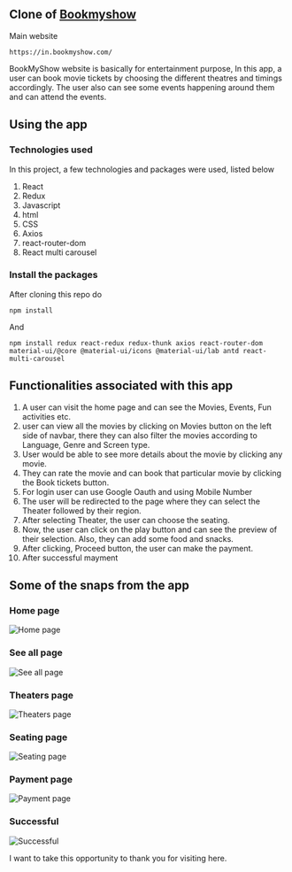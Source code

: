 ## Clone of [Bookmyshow](https://in.bookmyshow.com/)

Main website
```
https://in.bookmyshow.com/
```

BookMyShow website is basically for entertainment purpose, In this app, a user can book movie tickets by choosing the different theatres and timings accordingly. The user also can see some events happening around them and can attend the events.

## Using the app
### Technologies used

In this project, a few technologies and packages were used, listed below
1. React 
3. Redux
4. Javascript
5. html
6. CSS
7. Axios
8. react-router-dom
9. React multi carousel

### Install the packages
After cloning this repo do
```
npm install
```
And
```
npm install redux react-redux redux-thunk axios react-router-dom material-ui/@core @material-ui/icons @material-ui/lab antd react-multi-carousel
```

## Functionalities associated with this app
1. A user can visit the home page and can see the Movies, Events, Fun activities etc. 
2. user can view all the movies by clicking on Movies button on the left side of navbar, there they can also filter the movies according to Language, Genre and Screen type.
3. User would be able to see more details about the movie by clicking any movie.
4. They can rate the movie and can book that particular movie by clicking the Book tickets button.
5. For login user can use Google Oauth and using Mobile Number
6. The user will be redirected to the page where they can select the Theater followed by their region.
7. After selecting Theater, the user can choose the seating.
8. Now, the user can click on the play button and can see the preview of their selection. Also, they can add some food and snacks.
9. After clicking, Proceed button, the user can make the payment.
10. After successful mayment  

## Some of the snaps from the app

### Home page
![Home page](https://github.com/Lpavan6445/photos/blob/main/bookmyshow/homepage.png)

### See all page
![See all page](https://github.com/Lpavan6445/photos/blob/main/bookmyshow/moviesList.png)
### Theaters page
![Theaters page](https://github.com/Lpavan6445/photos/blob/main/bookmyshow/theaters.png)
### Seating page
![Seating page](https://github.com/Lpavan6445/photos/blob/main/bookmyshow/seatSelect.png)
### Payment page
![Payment page](https://github.com/Lpavan6445/photos/blob/main/bookmyshow/payment.png)
### Successful
![Successful](https://github.com/Lpavan6445/photos/blob/main/bookmyshow/success.png)

I want to take this opportunity to thank you for visiting here.
